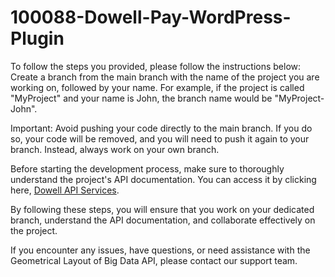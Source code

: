 # 100088-Dowell-Pay-WordPress-Plugin
To follow the steps you provided, please follow the instructions below: Create a branch from the main branch with the name of the project you are working on, followed by your name. For example, if the project is called "MyProject" and your name is John, the branch name would be "MyProject-John".

Important: Avoid pushing your code directly to the main branch. If you do so, your code will be removed, and you will need to push it again to your branch. Instead, always work on your own branch.

Before starting the development process, make sure to thoroughly understand the project's API documentation. You can access it by clicking here, [Dowell API Services](https://github.com/DoWellUXLab).

By following these steps, you will ensure that you work on your dedicated branch, understand the API documentation, and collaborate effectively on the project.

If you encounter any issues, have questions, or need assistance with the Geometrical Layout of Big Data API, please contact our support team.
